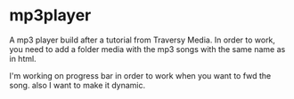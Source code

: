 # mp3player

A mp3 player build after a tutorial from Traversy Media. 
In order to work, you need to add a folder media with the mp3 songs with the same name as in html.

I'm working on progress bar in order to work when you want to fwd the song. also I want to make it dynamic. 

